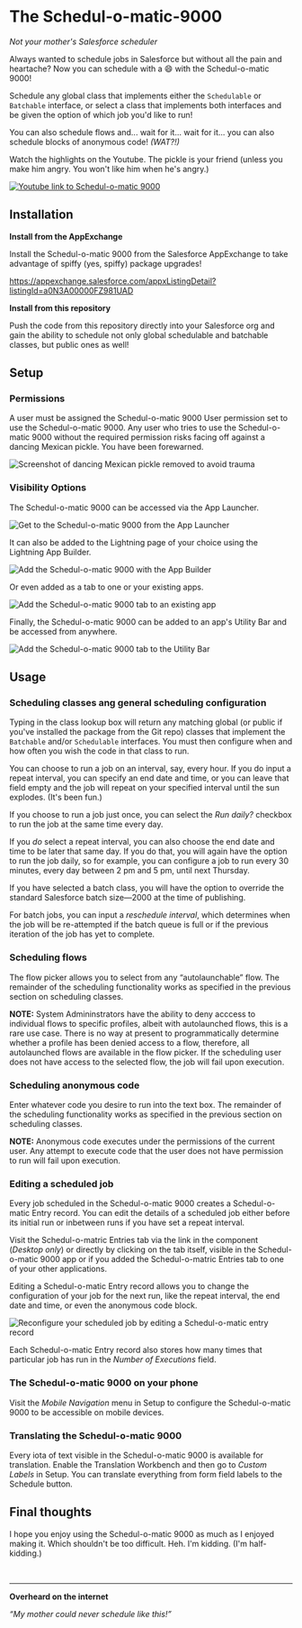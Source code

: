 # The Schedul-o-matic-9000

*Not your mother's Salesforce scheduler*

Always wanted to schedule jobs in Salesforce but without all the pain and heartache? Now you can schedule with a :smile: with the Schedul-o-matic 9000!

Schedule any global class that implements either the `Schedulable` or `Batchable` interface, or select a class that implements both interfaces and be given the option of which job you'd like to run!

You can also schedule flows and... wait for it... wait for it... you can also schedule blocks of anonymous code! *(WAT?!)*

Watch the highlights on the Youtube. The pickle is your friend (unless you make him angry. You won't like him when he's angry.)

[![Youtube link to Schedul-o-matic 9000](http://img.youtube.com/vi/fX3KiqsyT6k/0.jpg)](http://www.youtube.com/watch?v=fX3KiqsyT6k)

## Installation ##

**Install from the AppExchange**

Install the Schedul-o-matic 9000 from the Salesforce AppExchange to take advantage of spiffy (yes, spiffy) package upgrades!

https://appexchange.salesforce.com/appxListingDetail?listingId=a0N3A00000FZ981UAD



**Install from this repository**

Push the code from this repository directly into your Salesforce org and gain the ability to schedule not only global schedulable and batchable classes, but public ones as well!


## Setup ##

### Permissions ###

A user must be assigned the Schedul-o-matic 9000 User permission set to use the Schedul-o-matic 9000. Any user who tries to use the Schedul-o-matic 9000 without the required permission risks facing off against a dancing Mexican pickle. You have been forewarned.

![Screenshot of dancing Mexican pickle removed to avoid trauma](/readme-extras/removed-pickle.png)

### Visibility Options ###

The Schedul-o-matic 9000 can be accessed via the App Launcher.

![Get to the Schedul-o-matic 9000 from the App Launcher](/readme-extras/app-launcher.gif)

It can also be added to the Lightning page of your choice using the Lightning App Builder.

![Add the Schedul-o-matic 9000 with the App Builder](/readme-extras/app-builder.gif)

Or even added as a tab to one or your existing apps.

![Add the Schedul-o-matic 9000 tab to an existing app](/readme-extras/new-tab.gif)

Finally, the Schedul-o-matic 9000 can be added to an app's Utility Bar and be accessed from anywhere.

![Add the Schedul-o-matic 9000 tab to the Utility Bar](/readme-extras/utility-bar.gif)

## Usage ##

### Scheduling classes ang general scheduling configuration ###

Typing in the class lookup box will return any matching global (or public if you've installed the package from the Git repo) classes that implement the `Batchable` and/or `Schedulable` interfaces. You must then configure when and how often you wish the code in that class to run.

You can choose to run a job on an interval, say, every hour. If you do input a repeat interval, you can specify an end date and time, or you can leave that field empty and the job will repeat on your specified interval until the sun explodes. (It's been fun.)

If you choose to run a job just once, you can select the *Run daily?* checkbox to run the job at the same time every day.

If you *do* select a repeat interval, you can also choose the end date and time to be later that same day. If you do that, you will again have the option to run the job daily, so for example, you can configure a job to run every 30 minutes, every day between 2 pm and 5 pm, until next Thursday.

If you have selected a batch class, you will have the option to override the standard Salesforce batch size—2000 at the time of publishing.

For batch jobs, you can input a *reschedule interval*, which determines when the job will be re-attempted if the batch queue is full or if the previous iteration of the job has yet to complete.

### Scheduling flows ###

The flow picker allows you to select from any “autolaunchable” flow. The remainder of the scheduling functionality works as specified in the previous section on scheduling classes.

**NOTE:** System Admininstrators have the ability to deny acccess to individual flows to specific profiles, albeit with autolaunched flows, this is a rare use case. There is no way at present to programmatically determine whether a profile has been denied access to a flow, therefore, all autolaunched flows are available in the flow picker. If the scheduling user does not have access to the selected flow, the job will fail upon execution.

### Scheduling anonymous code ###

Enter whatever code you desire to run into the text box. The remainder of the scheduling functionality works as specified in the previous section on scheduling classes.

**NOTE:** Anonymous code executes under the permissions of the current user. Any attempt to execute code that the user does not have permission to run will fail upon execution.

### Editing a scheduled job ###

Every job scheduled in the Schedul-o-matic 9000 creates a Schedul-o-matic Entry record. You can edit the details of a scheduled job either before its initial run or inbetween runs if you have set a repeat interval.

Visit the Schedul-o-matric Entries tab via the link in the component (*Desktop only*) or directly by clicking on the tab itself, visible in the Schedul-o-matic 9000 app or if you added the Schedul-o-matric Entries tab to one of your other applications.

Editing a Schedul-o-matic Entry record allows you to change the configuration of your job for the next run, like the repeat interval, the end date and time, or even the anonymous code block.

![Reconfigure your scheduled job by editing a Schedul-o-matic entry record](/readme-extras/edit-entry.gif)

Each Schedul-o-matic Entry record also stores how many times that particular job has run in the *Number of Executions* field.

### The Schedul-o-matic 9000 on your phone ###

Visit the *Mobile Navigation* menu in Setup to configure the Schedul-o-matic 9000 to be accessible on mobile devices.

### Translating the Schedul-o-matic 9000 ###

Every iota of text visible in the Schedul-o-matic 9000 is available for translation. Enable the Translation Workbench and then go to *Custom Labels* in Setup. You can translate everything from form field labels to the Schedule button.

## Final thoughts ##

I hope you enjoy using the Schedul-o-matic 9000 as much as I enjoyed making it. Which shouldn't be too difficult. Heh. I'm kidding. (I'm half-kidding.)

<br>

***
**Overheard on the internet**

*“My mother could never schedule like this!”*